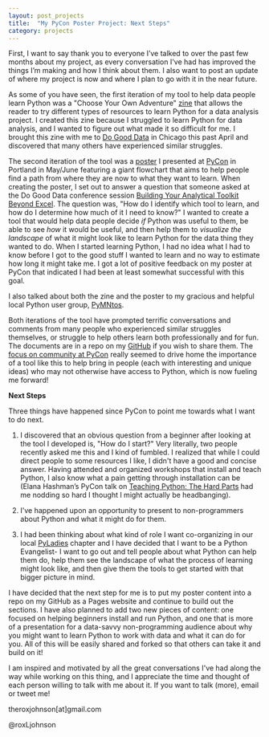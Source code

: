 ```yaml
---
layout: post_projects
title:  "My PyCon Poster Project: Next Steps"
category: projects
---
```


First, I want to say thank you to everyone I’ve talked to over the past few months about my project, as every conversation I've had has improved the things I’m making and how I think about them. I also want to post an update of where my project is now and where I plan to go with it in the near future.

As some of you have seen, the first iteration of my tool to help data people learn Python was a "Choose Your Own Adventure" [zine](http://roxjohnson.com/notes/2016/04/25/zine.html) that allows the reader to try different types of resources to learn Python for a data analysis project. I created this zine because I struggled to learn Python for data analysis, and I wanted to figure out what made it so difficult for me. I brought this zine with me to [Do Good Data](http://www.dogooddata.com/) in Chicago this past April and discovered that many others have experienced similar struggles. 

The second iteration of the tool was a [poster](https://github.com/roxanneminerals/documents/blob/master/pycon%202016%20poster%20final.pdf) I presented at [PyCon](https://us.pycon.org/2016/) in Portland in May/June featuring a giant flowchart that aims to help people find a path from where they are now to what they want to learn. When creating the poster, I set out to answer a question that someone asked at the Do Good Data conference session [Building Your Analytical Toolkit Beyond Excel](https://events.bizzabo.com/DoGoodData2016/agenda/session/114970). The question was, "How do I identify which tool to learn, and how do I determine how much of it I need to know?" I wanted to create a tool that would help data people decide *if* Python was useful to them, be able to see *how* it would be useful, and then help them to *visualize the landscape* of what it might look like to learn Python for the data thing they wanted to do. When I started learning Python, I had no idea what I had to know before I got to the good stuff I wanted to learn and no way to estimate how long it might take me. I got a lot of positive feedback on my poster at PyCon that indicated I had been at least somewhat successful with this goal.

I also talked about both the zine and the poster to my gracious and helpful local Python user group, [PyMNtos](http://www.meetup.com/PyMNtos-Twin-Cities-Python-User-Group/). 

Both iterations of the tool have prompted terrific conversations and comments from many people who experienced similar struggles themselves, or struggle to help others learn both professionally and for fun. The documents are in a repo on my [GitHub](https://github.com/roxanneminerals/documents) if you wish to share them. The [focus on community at PyCon](http://roxjohnson.com/community/2016/06/05/pycon2016.html) really seemed to drive home the importance of a tool like this to help bring in people (each with interesting and unique ideas) who may not otherwise have access to Python, which is now fueling me forward!

**Next Steps**

Three things have happened since PyCon to point me towards what I want to do next. 

1. I discovered that an obvious question from a beginner after looking at the tool I developed is, "How do I start?" Very literally, two people recently asked me this and I kind of fumbled. I realized that while I could direct people to some resources I like, I didn't have a good and concise answer. Having attended and organized workshops that install and teach Python, I also know what a pain getting through installation can be (Elana Hashman’s PyCon talk on [Teaching Python: The Hard Parts](https://www.youtube.com/watch?v=CjYEpVNbM-s) had me nodding so hard I thought I might actually be headbanging).

2. I've happened upon an opportunity to present to non-programmers about Python and what it might do for them.

3. I had been thinking about what kind of role I want co-organizing in our local [PyLadies](http://www.meetup.com/PyLadiesTC/) chapter and I have decided that I want to be a Python Evangelist- I want to go out and tell people about what Python can help them do, help them see the landscape of what the process of learning might look like, and then give them the tools to get started with that bigger picture in mind.

I have decided that the next step for me is to put my poster content into a repo on my GitHub as a Pages website and continue to build out the sections. I have also planned to add two new pieces of content: one focused on helping beginners install and run Python, and one that is more of a presentation for a data-savvy non-programming audience about why you might want to learn Python to work with data and what it can do for you. All of this will be easily shared and forked so that others can take it and build on it!

I am inspired and motivated by all the great conversations I've had along the way while working on this thing, and I appreciate the time and thought of each person willing to talk with me about it. If you want to talk (more), email or tweet me! 

theroxjohnson[at]gmail.com 

@roxLjohnson
